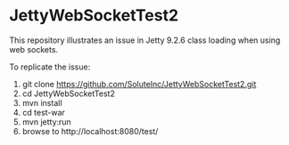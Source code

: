 JettyWebSocketTest2
===================

This repository illustrates an issue in Jetty 9.2.6 class loading when using web sockets.

To replicate the issue:

1. git clone https://github.com/SoluteInc/JettyWebSocketTest2.git
2. cd JettyWebSocketTest2
3. mvn install
4. cd test-war
5. mvn jetty:run
6. browse to http://localhost:8080/test/

